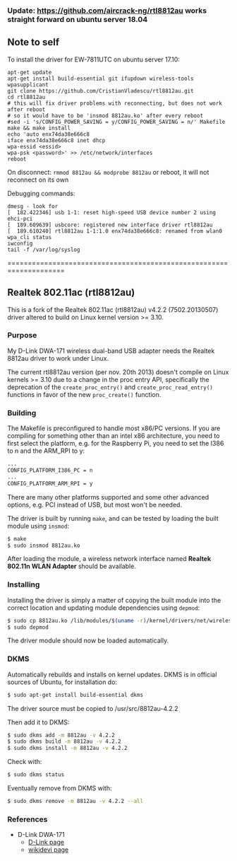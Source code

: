 ### Update: https://github.com/aircrack-ng/rtl8812au works straight forward on ubuntu server 18.04

## Note to self
To install the driver for EW-7811UTC on ubuntu server 17.10:
```
apt-get update
apt-get install build-essential git ifupdown wireless-tools wpasupplicant
git clone https://github.com/CristianVladescu/rtl8812au.git
cd rtl8812au
# this will fix driver problems with reconnecting, but does not work after reboot
# so it would have to be 'insmod 8812au.ko' after every reboot
#sed -i 's/CONFIG_POWER_SAVING = y/CONFIG_POWER_SAVING = n/' Makefile
make && make install
echo 'auto enx74da38e666c8
iface enx74da38e666c8 inet dhcp
wpa-essid <essid>
wpa-psk <password>' >> /etc/network/interfaces
reboot
```

On disconnect:
`rmmod 8812au && modprobe 8812au`
or reboot, it will not reconnect on its own

Debugging commands:
```
dmesg - look for
[  182.422346] usb 1-1: reset high-speed USB device number 2 using ehci-pci
[  189.609639] usbcore: registered new interface driver rtl8812au
[  189.610240] rtl8812au 1-1:1.0 enx74da38e666c8: renamed from wlan0
wpa_cli status
iwconfig
tail -f /var/log/syslog
```

====================================================================

## Realtek 802.11ac (rtl8812au)

This is a fork of the Realtek 802.11ac (rtl8812au) v4.2.2 (7502.20130507)
driver altered to build on Linux kernel version >= 3.10.

### Purpose

My D-Link DWA-171 wireless dual-band USB adapter needs the Realtek 8812au
driver to work under Linux.

The current rtl8812au version (per nov. 20th 2013) doesn't compile on Linux
kernels >= 3.10 due to a change in the proc entry API, specifically the
deprecation of the `create_proc_entry()` and `create_proc_read_entry()`
functions in favor of the new `proc_create()` function.

### Building

The Makefile is preconfigured to handle most x86/PC versions.  If you are compiling for something other than an intel x86 architecture, you need to first select the platform, e.g. for the Raspberry Pi, you need to set the I386 to n and the ARM_RPI to y:
```sh
...
CONFIG_PLATFORM_I386_PC = n
...
CONFIG_PLATFORM_ARM_RPI = y
```

There are many other platforms supported and some other advanced options, e.g. PCI instead of USB, but most won't be needed.

The driver is built by running `make`, and can be tested by loading the
built module using `insmod`:

```sh
$ make
$ sudo insmod 8812au.ko
```

After loading the module, a wireless network interface named __Realtek 802.11n WLAN Adapter__ should be available.

### Installing

Installing the driver is simply a matter of copying the built module
into the correct location and updating module dependencies using `depmod`:

```sh
$ sudo cp 8812au.ko /lib/modules/$(uname -r)/kernel/drivers/net/wireless
$ sudo depmod
```

The driver module should now be loaded automatically.

### DKMS

Automatically rebuilds and installs on kernel updates. DKMS is in official sources of Ubuntu, for installation do:

```sh
$ sudo apt-get install build-essential dkms 
```

The driver source must be copied to /usr/src/8812au-4.2.2

Then add it to DKMS:

```sh
$ sudo dkms add -m 8812au -v 4.2.2
$ sudo dkms build -m 8812au -v 4.2.2
$ sudo dkms install -m 8812au -v 4.2.2
```

Check with:
```sh
$ sudo dkms status
```
Eventually remove from DKMS with:
```sh
$ sudo dkms remove -m 8812au -v 4.2.2 --all
```

### References

- D-Link DWA-171
  - [D-Link page](http://www.dlink.com/no/nb/home-solutions/connect/adapters/dwa-171-wireless-ac-dual-band-usb-adapter)
  - [wikidevi page](http://wikidevi.com/wiki/D-Link_DWA-171_rev_A1)
